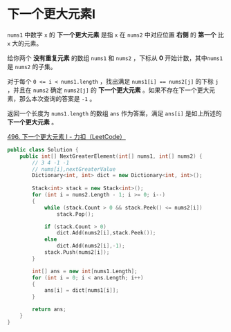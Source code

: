 # 下一个更大元素I

`nums1` 中数字 `x` 的 **下一个更大元素** 是指 `x` 在 `nums2` 中对应位置 **右侧** 的 **第一个** 比 `x` 大的元素。

给你两个 **没有重复元素** 的数组 `nums1` 和 `nums2` ，下标从 **0** 开始计数，其中`nums1` 是 `nums2` 的子集。

对于每个 `0 <= i < nums1.length` ，找出满足 `nums1[i] == nums2[j]` 的下标 `j` ，并且在 `nums2` 确定 `nums2[j]` 的 **下一个更大元素** 。如果不存在下一个更大元素，那么本次查询的答案是 `-1` 。

返回一个长度为 `nums1.length` 的数组 `ans` 作为答案，满足 `ans[i]` 是如上所述的 **下一个更大元素** 。

[496. 下一个更大元素 I - 力扣（LeetCode）](https://leetcode.cn/problems/next-greater-element-i/description/)

```c++
public class Solution {
    public int[] NextGreaterElement(int[] nums1, int[] nums2) {
        // 3 4 -1 -1
        // nums[i],nextGreaterValue
        Dictionary<int, int> dict = new Dictionary<int, int>();
            
        Stack<int> stack = new Stack<int>();
        for (int i = nums2.Length - 1; i >= 0; i--)
        {
            while (stack.Count > 0 && stack.Peek() <= nums2[i])
                stack.Pop();

            if (stack.Count > 0)
                dict.Add(nums2[i],stack.Peek());
            else
                dict.Add(nums2[i],-1);
            stack.Push(nums2[i]);
        }

        int[] ans = new int[nums1.Length];
        for (int i = 0; i < ans.Length; i++)
        {
            ans[i] = dict[nums1[i]];
        }

        return ans;
    }
}
```

